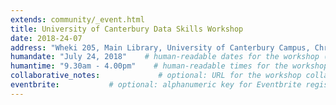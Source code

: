 ```yaml
---
extends: community/_event.html
title: University of Canterbury Data Skills Workshop
date: 2018-24-07    
address: "Wheki 205, Main Library, University of Canterbury Campus, Christchurch "      
humandate: "July 24, 2018"    # human-readable dates for the workshop (e.g., "Feb 17-18, 2020")
humantime: "9.30am - 4.00pm"    # human-readable times for the workshop (e.g., "9:00 am - 4:30 pm")
collaborative_notes:             # optional: URL for the workshop collaborative notes, e.g. an Etherpad or Google Docs document
eventbrite:           # optional: alphanumeric key for Eventbrite registration, e.g., "1234567890AB" (if Eventbrite is being used)
---
```

